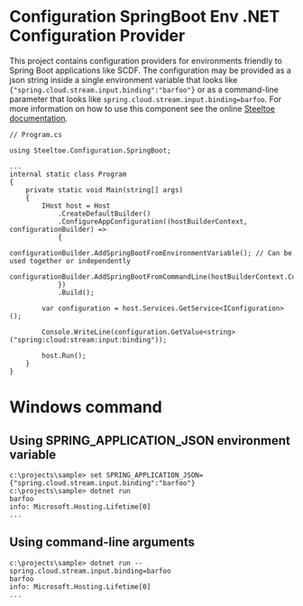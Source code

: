 # Configuration SpringBoot Env .NET Configuration Provider

This project contains configuration providers for environments friendly to Spring Boot applications like SCDF. The configuration may be provided as a json string inside a single environment variable that looks like
`{"spring.cloud.stream.input.binding":"barfoo"}` or as a command-line parameter that looks like `spring.cloud.stream.input.binding=barfoo`.
For more information on how to use this component see the online [Steeltoe documentation](https://steeltoe.io/).

```
// Program.cs

using Steeltoe.Configuration.SpringBoot;

...
internal static class Program
{
    private static void Main(string[] args)
    {
        IHost host = Host
            .CreateDefaultBuilder()
            .ConfigureAppConfiguration((hostBuilderContext, configurationBuilder) =>
            {
                configurationBuilder.AddSpringBootFromEnvironmentVariable(); // Can be used together or independently
                configurationBuilder.AddSpringBootFromCommandLine(hostBuilderContext.Configuration);
            })
            .Build();

        var configuration = host.Services.GetService<IConfiguration>();

        Console.WriteLine(configuration.GetValue<string>("spring:cloud:stream:input:binding"));

        host.Run();
    }
}
```

# Windows command
## Using SPRING_APPLICATION_JSON environment variable

```
c:\projects\sample> set SPRING_APPLICATION_JSON={"spring.cloud.stream.input.binding":"barfoo"}
c:\projects\sample> dotnet run
barfoo
info: Microsoft.Hosting.Lifetime[0]
...
```

## Using command-line arguments

```
c:\projects\sample> dotnet run -- spring.cloud.stream.input.binding=barfoo
barfoo
info: Microsoft.Hosting.Lifetime[0]
...
```
